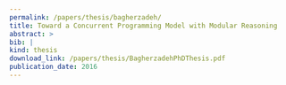 ```yaml
---
permalink: /papers/thesis/bagherzadeh/
title: Toward a Concurrent Programming Model with Modular Reasoning
abstract: >
bib: |
kind: thesis
download_link: /papers/thesis/BagherzadehPhDThesis.pdf
publication_date: 2016
---
```


